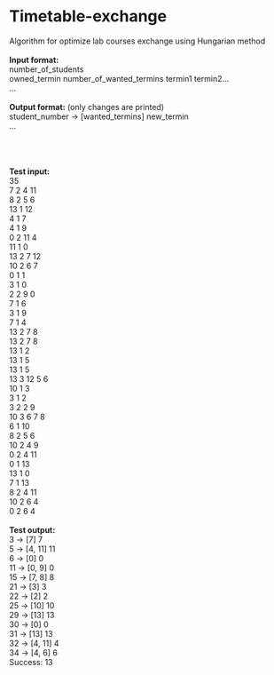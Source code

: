 # Timetable-exchange
Algorithm for optimize lab courses exchange using Hungarian method<br />
<br />
<b>Input format:</b><br />
number_of_students<br />
owned_termin number_of_wanted_termins termin1 termin2...<br />
...<br />
<br />
<b>Output format:</b> (only changes are printed)<br />
student_number -> [wanted_termins] new_termin<br />
...<br />
<br />
<br />
<br />

<b>Test input:</b><br />
35<br />
7 2 4 11<br />
8 2 5 6<br />
13 1 12<br />
4 1 7<br />
4 1 9<br />
0 2 11 4<br />
11 1 0<br />
13 2 7 12<br />
10 2 6 7<br />
0 1 1<br />
3 1 0<br />
2 2 9 0<br />
7 1 6<br />
3 1 9<br />
7 1 4<br />
13 2 7 8<br />
13 2 7 8<br />
13 1 2<br />
13 1 5<br />
13 1 5<br />
13 3 12 5 6<br />
10 1 3<br />
3 1 2<br />
3 2 2 9<br />
10 3 6 7 8<br />
6 1 10<br />
8 2 5 6<br />
10 2 4 9<br />
0 2 4 11<br />
0 1 13<br />
13 1 0<br />
7 1 13<br />
8 2 4 11<br />
10 2 6 4<br />
0 2 6 4<br />
<br />
<b>Test output:</b><br />
3 -> [7] 7<br />
5 -> [4, 11] 11<br />
6 -> [0] 0<br />
11 -> [0, 9] 0<br />
15 -> [7, 8] 8<br />
21 -> [3] 3<br />
22 -> [2] 2<br />
25 -> [10] 10<br />
29 -> [13] 13<br />
30 -> [0] 0<br />
31 -> [13] 13<br />
32 -> [4, 11] 4<br />
34 -> [4, 6] 6<br />
Success: 13<br />
